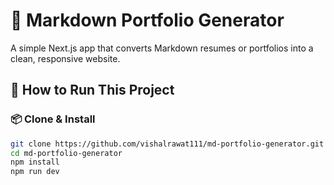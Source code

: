 # 💼 Markdown Portfolio Generator

A simple Next.js app that converts Markdown resumes or portfolios into a clean, responsive website.

## 🚀 How to Run This Project

### 📦 Clone & Install

```bash
git clone https://github.com/vishalrawat111/md-portfolio-generator.git
cd md-portfolio-generator
npm install
npm run dev

